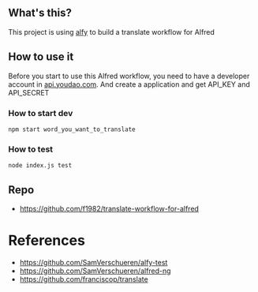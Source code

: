 ## What's this?

This project is using [alfy](https://github.com/sindresorhus/alfy) to build a translate workflow for Alfred 

## How to use it

Before you start to use this Alfred workflow, you need to have a developer account in [api.youdao.com](https://ai.youdao.com/gw.s#/). And create a application and get API_KEY and API_SECRET
### How to start dev

`npm start word_you_want_to_translate`

### How to test

`node index.js test`

## Repo
- https://github.com/f1982/translate-workflow-for-alfred

# References
- https://github.com/SamVerschueren/alfy-test
- https://github.com/SamVerschueren/alfred-ng
- https://github.com/franciscop/translate
